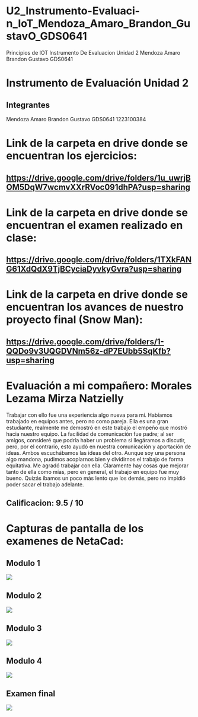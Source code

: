 # U2_Instrumento-Evaluaci-n_IoT_Mendoza_Amaro_Brandon_GustavO_GDS0641
Principios de IOT Instrumento De Evaluacion Unidad 2 Mendoza Amaro Brandon Gustavo GDS0641 

# Instrumento de Evaluación Unidad 2

## Integrantes
Mendoza Amaro Brandon Gustavo GDS0641 1223100384

# Link de la carpeta en drive donde se encuentran los ejercicios:
## https://drive.google.com/drive/folders/1u_uwrjBOM5DqW7wcmvXXrRVoc091dhPA?usp=sharing

# Link de la carpeta en drive donde se encuentran el examen realizado en clase:
## https://drive.google.com/drive/folders/1TXkFANG61XdQdX9TjBCyciaDyvkyGvra?usp=sharing

# Link de la carpeta en drive donde se encuentran los avances de nuestro proyecto final (Snow Man):
## https://drive.google.com/drive/folders/1-QQDo9v3UQGDVNm56z-dP7EUbb5SqKfb?usp=sharing

# Evaluación a mi compañero: Morales Lezama Mirza Natzielly
Trabajar con ello fue una experiencia algo nueva para mí. Habíamos trabajado en equipos antes, pero no como pareja.
Ella es una gran estudiante, realmente me demostró en este trabajo el empeño que mostró hacia nuestro equipo.
La facilidad de comunicación fue padre; al ser amigos, consideré que podría haber un problema si llegáramos a discutir,
pero, por el contrario, esto ayudó en nuestra comunicación y aportación de ideas. Ambos escuchábamos las ideas del otro.
Aunque soy una persona algo mandona, pudimos acoplarnos bien y dividirnos el trabajo de forma equitativa. Me agradó trabajar con ella.
Claramente hay cosas que mejorar tanto de ella como mías, pero en general, el trabajo en equipo fue muy bueno.
Quizás íbamos un poco más lento que los demás, pero no impidió poder sacar el trabajo adelante.

## Calificacion: 9.5 / 10

# Capturas de pantalla de los examenes de NetaCad:
## Modulo 1
<img src="https://github.com/user-attachments/assets/3a9ad761-0b2b-4511-97f1-a9307e006390"/>

## Modulo 2
<img src="https://github.com/user-attachments/assets/d99de505-41cd-48af-b7f1-fda9c056c527"/>

## Modulo 3
<img src="https://github.com/user-attachments/assets/c27169e0-ac8b-4ae0-aa64-1cdda90a6b23"/>

## Modulo 4
<img src="https://github.com/user-attachments/assets/dd6c6011-e35d-448c-a4b2-52ae24c42cf1"/>

## Examen final
<img src="https://github.com/user-attachments/assets/fae9f6a7-28ce-4646-b9b2-d035385f81a0"/>


